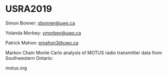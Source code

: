 # USRA2019

Simon Bonner: sbonner@uwo.ca

Yolanda Morbey: ymorbey@uwo.ca

Patrick Mahon: pmahon3@uwo.ca

Markov Chain Monte Carlo analysis of MOTUS radio transmitter data from Southwestern Ontario:

motus.org
